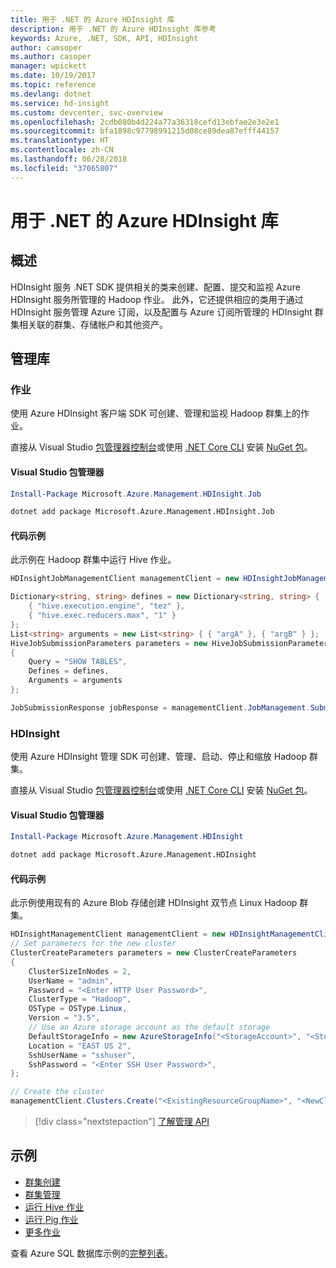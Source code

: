 ```yaml
---
title: 用于 .NET 的 Azure HDInsight 库
description: 用于 .NET 的 Azure HDInsight 库参考
keywords: Azure, .NET, SDK, API, HDInsight
author: camsoper
ms.author: casoper
manager: wpickett
ms.date: 10/19/2017
ms.topic: reference
ms.devlang: dotnet
ms.service: hd-insight
ms.custom: devcenter, svc-overview
ms.openlocfilehash: 2cdb080b4d224a77a36318cefd13ebfae2e3e2e1
ms.sourcegitcommit: bfa1898c97798991215d08ce89dea87efff44157
ms.translationtype: HT
ms.contentlocale: zh-CN
ms.lasthandoff: 06/28/2018
ms.locfileid: "37065807"
---
```

# <a name="azure-hdinsight-libraries-for-net"></a>用于 .NET 的 Azure HDInsight 库

## <a name="overview"></a>概述

HDInsight 服务 .NET SDK 提供相关的类来创建、配置、提交和监视 Azure HDInsight 服务所管理的 Hadoop 作业。 此外，它还提供相应的类用于通过 HDInsight 服务管理 Azure 订阅，以及配置与 Azure 订阅所管理的 HDInsight 群集相关联的群集、存储帐户和其他资产。

## <a name="management-libraries"></a>管理库

### <a name="jobs"></a>作业

使用 Azure HDInsight 客户端 SDK 可创建、管理和监视 Hadoop 群集上的作业。 

直接从 Visual Studio [包管理器控制台][PackageManager]或使用 [.NET Core CLI][DotNetCLI] 安装 [NuGet 包](https://www.nuget.org/packages/Microsoft.Azure.Management.HDInsight.Job)。

#### <a name="visual-studio-package-manager"></a>Visual Studio 包管理器

```powershell
Install-Package Microsoft.Azure.Management.HDInsight.Job
```

```bash
dotnet add package Microsoft.Azure.Management.HDInsight.Job
```

#### <a name="code-example"></a>代码示例

此示例在 Hadoop 群集中运行 Hive 作业。

```csharp
HDInsightJobManagementClient managementClient = new HDInsightJobManagementClient(clusterUri, credentials);

Dictionary<string, string> defines = new Dictionary<string, string> {
    { "hive.execution.engine", "tez" },
    { "hive.exec.reducers.max", "1" }
};
List<string> arguments = new List<string> { { "argA" }, { "argB" } };
HiveJobSubmissionParameters parameters = new HiveJobSubmissionParameters
{
    Query = "SHOW TABLES",
    Defines = defines,
    Arguments = arguments
};

JobSubmissionResponse jobResponse = managementClient.JobManagement.SubmitHiveJob(parameters);
```

### <a name="hdinsight"></a>HDInsight

使用 Azure HDInsight 管理 SDK 可创建、管理、启动、停止和缩放 Hadoop 群集。

直接从 Visual Studio [包管理器控制台][PackageManager]或使用 [.NET Core CLI][DotNetCLI] 安装 [NuGet 包](https://www.nuget.org/packages/Microsoft.Azure.Management.HDInsight)。

#### <a name="visual-studio-package-manager"></a>Visual Studio 包管理器

```powershell
Install-Package Microsoft.Azure.Management.HDInsight
```

```bash
dotnet add package Microsoft.Azure.Management.HDInsight
```

#### <a name="code-example"></a>代码示例

此示例使用现有的 Azure Blob 存储创建 HDInsight 双节点 Linux Hadoop 群集。

```csharp
HDInsightManagementClient managementClient = new HDInsightManagementClient(authToken);
// Set parameters for the new cluster
ClusterCreateParameters parameters = new ClusterCreateParameters
{
    ClusterSizeInNodes = 2,
    UserName = "admin",
    Password = "<Enter HTTP User Password>",
    ClusterType = "Hadoop",
    OSType = OSType.Linux,
    Version = "3.5",
    // Use an Azure storage account as the default storage
    DefaultStorageInfo = new AzureStorageInfo("<StorageAccount>", "<StorageKey>", "<BlobContainerName>"),
    Location = "EAST US 2",
    SshUserName = "sshuser",
    SshPassword = "<Enter SSH User Password>",
};

// Create the cluster
managementClient.Clusters.Create("<ExistingResourceGroupName>", "<NewClusterName>", parameters);
```

> [!div class="nextstepaction"]
> [了解管理 API](/dotnet/api/overview/azure/hdinsights/management)


## <a name="samples"></a>示例

- [群集创建](https://docs.microsoft.com/azure/hdinsight/hdinsight-hadoop-create-linux-clusters-dotnet-sdk)
- [群集管理](https://docs.microsoft.com/azure/hdinsight/hdinsight-administer-use-dotnet-sdk)
- [运行 Hive 作业](https://docs.microsoft.com/azure/hdinsight/hdinsight-hadoop-use-hive-dotnet-sdk)
- [运行 Pig 作业](https://docs.microsoft.com/azure/hdinsight/hdinsight-hadoop-use-pig-dotnet-sdk)
- [更多作业](https://docs.microsoft.com/azure/hdinsight/hdinsight-submit-hadoop-jobs-programmatically)

查看 Azure SQL 数据库示例的[完整列表](https://azure.microsoft.com/resources/samples/?platform=dotnet&service=hdinsight)。

[PackageManager]: https://docs.microsoft.com/nuget/tools/package-manager-console
[DotNetCLI]: https://docs.microsoft.com/dotnet/core/tools/dotnet-add-package

